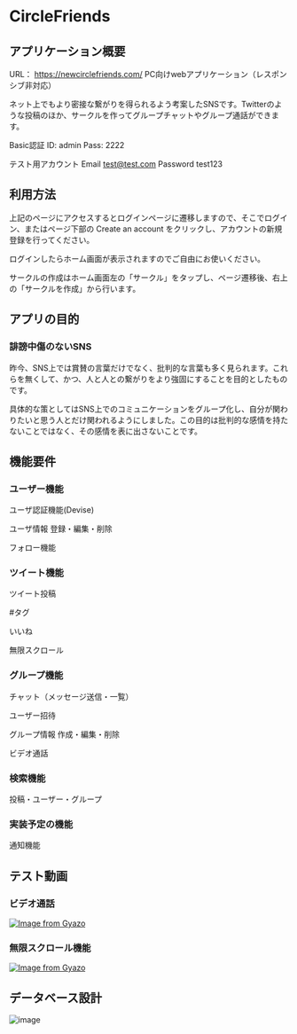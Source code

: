 # CircleFriends
## アプリケーション概要
URL： https://newcirclefriends.com/
PC向けwebアプリケーション（レスポンシブ非対応）

ネット上でもより密接な繋がりを得られるよう考案したSNSです。Twitterのような投稿のほか、サークルを作ってグループチャットやグループ通話ができます。

Basic認証
ID: admin Pass: 2222


テスト用アカウント Email test@test.com Password test123

## 利用方法
上記のページにアクセスするとログインページに遷移しますので、そこでログイン、またはページ下部の Create an account をクリックし、アカウントの新規登録を行ってください。

ログインしたらホーム画面が表示されますのでご自由にお使いください。

サークルの作成はホーム画面左の「サークル」をタップし、ページ遷移後、右上の「サークルを作成」から行います。


## アプリの目的
### 誹謗中傷のないSNS
昨今、SNS上では賞賛の言葉だけでなく、批判的な言葉も多く見られます。これらを無くして、かつ、人と人との繋がりをより強固にすることを目的としたものです。

具体的な策としてはSNS上でのコミュニケーションをグループ化し、自分が関わりたいと思う人とだけ関われるようにしました。この目的は批判的な感情を持たないことではなく、その感情を表に出さないことです。

## 機能要件
### ユーザー機能
ユーザ認証機能(Devise)

ユーザ情報 登録・編集・削除

フォロー機能

### ツイート機能
ツイート投稿

#タグ

いいね

無限スクロール

### グループ機能
チャット（メッセージ送信・一覧）

ユーザー招待

グループ情報 作成・編集・削除

ビデオ通話

### 検索機能
投稿・ユーザー・グループ
### 実装予定の機能
通知機能


## テスト動画
### ビデオ通話
[![Image from Gyazo](https://i.gyazo.com/0e71d0be867512d9a254b79b269d01db.gif)](https://gyazo.com/0e71d0be867512d9a254b79b269d01db)

### 無限スクロール機能
[![Image from Gyazo](https://i.gyazo.com/890bd2830eb6bc968d143c7057f65f85.gif)](https://gyazo.com/890bd2830eb6bc968d143c7057f65f85)

## データベース設計
![image](https://user-images.githubusercontent.com/78017749/112417255-77bf2f00-8d6a-11eb-9569-cc17f81494b7.png)
